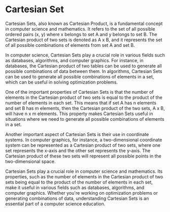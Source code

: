 # Cartesian Set

Cartesian Sets, also known as Cartesian Product, is a fundamental concept in computer science and mathematics. It refers to the set of all possible ordered pairs (x, y) where x belongs to set A and y belongs to set B. The Cartesian product of two sets is denoted as A x B, and it represents the set of all possible combinations of elements from set A and set B.

In computer science, Cartesian Sets play a crucial role in various fields such as databases, algorithms, and computer graphics. For instance, in databases, the Cartesian product of two tables can be used to generate all possible combinations of data between them. In algorithms, Cartesian Sets can be used to generate all possible combinations of elements in a set, which can be useful in solving optimization problems.

One of the important properties of Cartesian Sets is that the number of elements in the Cartesian product of two sets is equal to the product of the number of elements in each set. This means that if set A has n elements and set B has m elements, then the Cartesian product of the two sets, A x B, will have n x m elements. This property makes Cartesian Sets useful in situations where we need to generate all possible combinations of elements in a set.

Another important aspect of Cartesian Sets is their use in coordinate systems. In computer graphics, for instance, a two-dimensional coordinate system can be represented as a Cartesian product of two sets, where one set represents the x-axis and the other set represents the y-axis. The Cartesian product of these two sets will represent all possible points in the two-dimensional space.

Cartesian Sets play a crucial role in computer science and mathematics. Its properties, such as the number of elements in the Cartesian product of two sets being equal to the product of the number of elements in each set, make it useful in various fields such as databases, algorithms, and computer graphics. Whether you're working on optimization problems or generating combinations of data, understanding Cartesian Sets is an essential part of a computer science education.